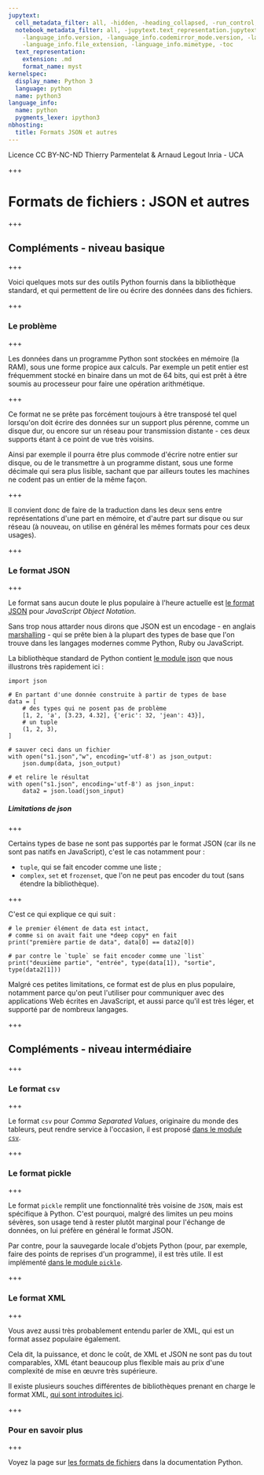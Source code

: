 ```yaml
---
jupytext:
  cell_metadata_filter: all, -hidden, -heading_collapsed, -run_control, -trusted
  notebook_metadata_filter: all, -jupytext.text_representation.jupytext_version, -jupytext.text_representation.format_version,
    -language_info.version, -language_info.codemirror_mode.version, -language_info.codemirror_mode,
    -language_info.file_extension, -language_info.mimetype, -toc
  text_representation:
    extension: .md
    format_name: myst
kernelspec:
  display_name: Python 3
  language: python
  name: python3
language_info:
  name: python
  pygments_lexer: ipython3
nbhosting:
  title: Formats JSON et autres
---
```


<div class="licence">
<span>Licence CC BY-NC-ND</span>
<span>Thierry Parmentelat &amp; Arnaud Legout</span>
<span>Inria - UCA</span>
</div>

+++

# Formats de fichiers : JSON et autres

+++

## Compléments - niveau basique

+++

Voici quelques mots sur des outils Python fournis dans la bibliothèque standard, et qui permettent de lire ou écrire des données dans des fichiers.

+++

### Le problème

+++

Les données dans un programme Python sont stockées en mémoire (la RAM), sous une forme propice aux calculs. Par exemple un petit entier est fréquemment stocké en binaire dans un mot de 64 bits, qui est prêt à être soumis au processeur pour faire une opération arithmétique.

+++

Ce format ne se prête pas forcément toujours à être transposé tel quel lorsqu'on doit écrire des données sur un support plus pérenne, comme un disque dur, ou encore sur un réseau pour transmission distante - ces deux supports étant à ce point de vue très voisins.

Ainsi par exemple il pourra être plus commode d'écrire notre entier sur disque, ou de le transmettre à un programme distant, sous une forme décimale qui sera plus lisible, sachant que par ailleurs toutes les machines ne codent pas un entier de la même façon.

+++

Il convient donc de faire de la traduction dans les deux sens entre représentations d'une part en mémoire, et d'autre part sur disque ou sur réseau (à nouveau, on utilise en général les mêmes formats pour ces deux usages).

+++

### Le format JSON

+++

Le format sans aucun doute le plus populaire à l'heure actuelle est [le format JSON](http://fr.wikipedia.org/wiki/JavaScript_Object_Notation) pour *JavaScript Object Notation*.

Sans trop nous attarder nous dirons que JSON est un encodage - en anglais [marshalling](http://en.wikipedia.org/wiki/Marshalling_%28computer_science%29) - qui se prête bien à la plupart des types de base que l'on trouve dans les langages modernes comme Python, Ruby ou JavaScript.

La bibliothèque standard de Python contient [le module json](https://docs.python.org/3/library/json.html) que nous illustrons très rapidement ici :

```{code-cell} ipython3
import json

# En partant d'une donnée construite à partir de types de base
data = [
    # des types qui ne posent pas de problème
    [1, 2, 'a', [3.23, 4.32], {'eric': 32, 'jean': 43}],
    # un tuple
    (1, 2, 3),
]

# sauver ceci dans un fichier
with open("s1.json","w", encoding='utf-8') as json_output:
    json.dump(data, json_output)

# et relire le résultat
with open("s1.json", encoding='utf-8') as json_input:
    data2 = json.load(json_input)
```

##### Limitations de json

+++

Certains types de base ne sont pas supportés par le format JSON (car ils ne sont pas natifs en JavaScript), c'est le cas notamment pour :

 * `tuple`, qui se fait encoder comme une liste ;
 * `complex`, `set` et `frozenset`, que l'on ne peut pas encoder du tout (sans étendre la bibliothèque).

+++

C'est ce qui explique ce qui suit :

```{code-cell} ipython3
# le premier élément de data est intact,
# comme si on avait fait une *deep copy* en fait
print("première partie de data", data[0] == data2[0])
```

```{code-cell} ipython3
# par contre le `tuple` se fait encoder comme une `list`
print("deuxième partie", "entrée", type(data[1]), "sortie", type(data2[1]))
```

Malgré ces petites limitations, ce format est de plus en plus populaire, notamment parce qu'on peut l'utiliser pour communiquer avec des applications Web écrites en JavaScript, et aussi parce qu'il est très léger, et supporté par de nombreux langages.

+++

## Compléments - niveau intermédiaire

+++

### Le format `csv`

+++

Le format `csv` pour *Comma Separated Values*, originaire du monde des tableurs, peut rendre service à l'occasion, il est proposé [dans le module `csv`](https://docs.python.org/3/library/csv.html).

+++

### Le format pickle

+++

Le format `pickle` remplit une fonctionnalité très voisine de `JSON`, mais est spécifique à Python. C'est pourquoi, malgré des limites un peu moins sévères, son usage tend à rester plutôt marginal pour l'échange de données, on lui préfère en général le format JSON.

Par contre, pour la sauvegarde locale d'objets Python (pour, par exemple, faire des points de reprises d'un programme), il est très utile. Il est implémenté [dans le module `pickle`](https://docs.python.org/3/library/pickle.html).

+++

### Le format XML

+++

Vous avez aussi très probablement entendu parler de XML, qui est un format assez populaire également.

Cela dit, la puissance, et donc le coût, de XML et JSON ne sont pas du tout comparables, XML étant beaucoup plus flexible mais au prix d'une complexité de mise en œuvre très supérieure.

Il existe plusieurs souches différentes de bibliothèques prenant en charge le format XML, [qui sont introduites ici](https://docs.python.org/3/library/xml.html).

+++

### Pour en savoir plus

+++

Voyez la page sur [les formats de fichiers](https://docs.python.org/3/library/fileformats.html) dans la documentation Python.
